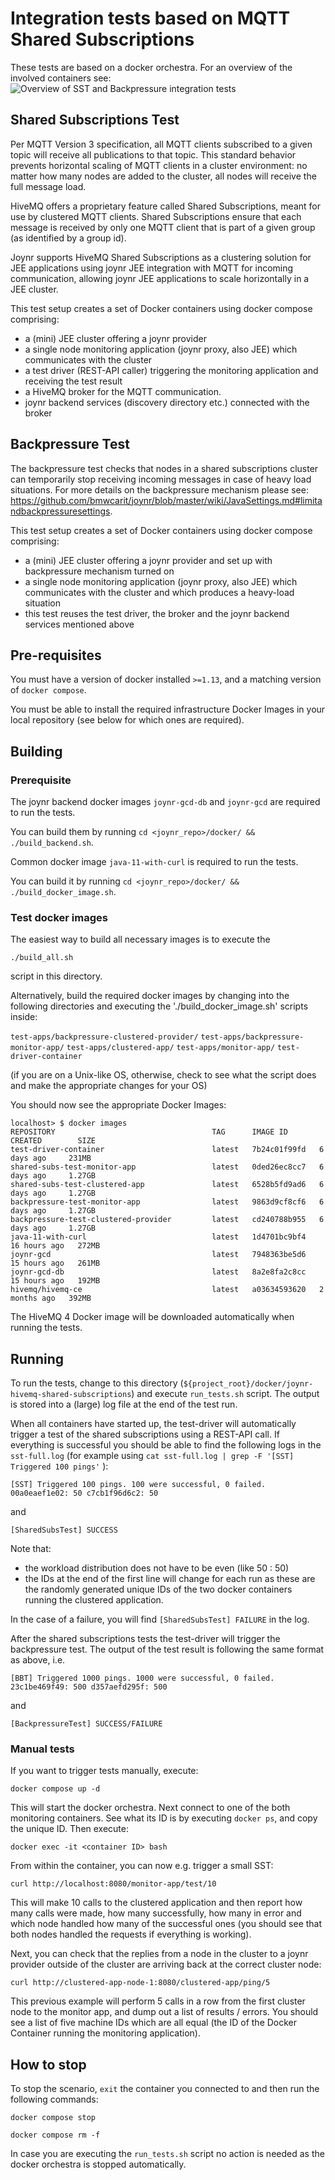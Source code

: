 # Integration tests based on MQTT Shared Subscriptions

These tests are based on a docker orchestra. For an overview of the involved containers see:
![Overview of SST and Backpressure integration tests](docs/OverviewSSTandBackpressureTest.png)

## Shared Subscriptions Test
Per MQTT Version 3 specification, all MQTT clients subscribed to a given topic will receive all
publications to that topic. This standard behavior prevents horizontal scaling of MQTT clients in
a cluster environment: no matter how many nodes are added to the cluster, all nodes will receive
the full message load.

HiveMQ offers a proprietary feature called Shared Subscriptions, meant for use by clustered MQTT
clients. Shared Subscriptions ensure that each message is received by only one MQTT client that is
part of a given group (as identified by a group id).

Joynr supports HiveMQ Shared Subscriptions as a clustering solution for JEE applications
using joynr JEE integration with MQTT for incoming communication, allowing joynr JEE applications
to scale horizontally in a JEE cluster.

This test setup creates a set of Docker containers using
docker compose comprising:
* a (mini) JEE cluster offering a joynr provider
* a single node monitoring application (joynr proxy, also JEE) which communicates with the
cluster
* a test driver (REST-API caller) triggering the monitoring application and receiving the test result
* a HiveMQ broker for the MQTT communication.
* joynr backend services (discovery directory etc.) connected with the broker

## Backpressure Test
The backpressure test checks that nodes in a shared subscriptions cluster can temporarily stop receiving incoming 
messages in case of heavy load situations. For more details on the backpressure mechanism please see:
https://github.com/bmwcarit/joynr/blob/master/wiki/JavaSettings.md#limitandbackpressuresettings.

This test setup creates a set of Docker containers using
docker compose comprising:
* a (mini) JEE cluster offering a joynr provider and set up with backpressure mechanism turned on
* a single node monitoring application (joynr proxy, also JEE) which communicates with the
cluster and which produces a heavy-load situation
* this test reuses the test driver, the broker and the joynr backend services mentioned above

## Pre-requisites

You must have a version of docker installed `>=1.13`, and
a matching version of `docker compose`.

You must be able to install the required infrastructure Docker Images
in your local repository (see below for which ones are required).

## Building

### Prerequisite

The joynr backend docker images `joynr-gcd-db` and `joynr-gcd` are required to run the tests.

You can build them by running `cd <joynr_repo>/docker/ && ./build_backend.sh`.

Common docker image `java-11-with-curl` is required to run the tests.

You can build it by running `cd <joynr_repo>/docker/ && ./build_docker_image.sh`.

### Test docker images

The easiest way to build all necessary images is to execute the

`./build_all.sh`

script in this directory.

Alternatively, build the required docker images by changing into the following
directories and executing the './build_docker_image.sh' scripts inside:

`test-apps/backpressure-clustered-provider/`
`test-apps/backpressure-monitor-app/`
`test-apps/clustered-app/`
`test-apps/monitor-app/`
`test-driver-container`

(if you are on a Unix-like OS, otherwise, check to see what the script
does and make the appropriate changes for your OS)

You should now see the appropriate Docker Images:

    localhost> $ docker images
    REPOSITORY                                   TAG      IMAGE ID       CREATED        SIZE
    test-driver-container                        latest   7b24c01f99fd   6 days ago     231MB
    shared-subs-test-monitor-app                 latest   0ded26ec8cc7   6 days ago     1.27GB
    shared-subs-test-clustered-app               latest   6528b5fd9ad6   6 days ago     1.27GB
    backpressure-test-monitor-app                latest   9863d9cf8cf6   6 days ago     1.27GB
    backpressure-test-clustered-provider         latest   cd240788b955   6 days ago     1.27GB
    java-11-with-curl                            latest   1d4701bc9bf4   16 hours ago   272MB
    joynr-gcd                                    latest   7948363be5d6   15 hours ago   261MB
    joynr-gcd-db                                 latest   8a2e8fa2c8cc   15 hours ago   192MB
    hivemq/hivemq-ce                             latest   a03634593620   2 months ago   392MB

The HiveMQ 4 Docker image will be downloaded automatically when running the tests.

## Running

To run the tests, change to this directory
(`${project_root}/docker/joynr-hivemq-shared-subscriptions`) and
execute `run_tests.sh` script. The output is stored into a (large) log file at the end of the test run.

When all containers have started up, the test-driver will automatically
trigger a test of the shared subscriptions using a REST-API call. If everything is successful
you should be able to find the following logs in the `sst-full.log`
(for example using `cat sst-full.log | grep -F '[SST] Triggered 100 pings'` ):

    [SST] Triggered 100 pings. 100 were successful, 0 failed. 00a0eaef1e02: 50 c7cb1f96d6c2: 50

and

    [SharedSubsTest] SUCCESS

Note that:
- the workload distribution does not have to be even (like 50 : 50)
- the IDs at the end of the first line will change for each run
      as these are the randomly generated unique IDs of the two docker containers
      running the clustered application.

In the case of a failure, you will find `[SharedSubsTest] FAILURE` in the log.

After the shared subscriptions tests the test-driver will trigger the backpressure test. The output
of the test result is following the same format as above, i.e.

    [BBT] Triggered 1000 pings. 1000 were successful, 0 failed. 23c1be469f49: 500 d357aefd295f: 500

and

    [BackpressureTest] SUCCESS/FAILURE

### Manual tests

If you want to trigger tests manually, execute:

`docker compose up -d`

This will start the docker orchestra. Next connect to one of
the both monitoring containers. See what its ID is by executing `docker ps`, and
copy the unique ID. Then execute:

`docker exec -it <container ID> bash`

From within the container, you can now e.g. trigger a small SST:

`curl http://localhost:8080/monitor-app/test/10`

This will make 10 calls to the clustered application and then report
how many calls were made, how many successfully, how many in error and
which node handled how many of the successful ones (you should see that both nodes handled the requests
if everything is working).

Next, you can check that the replies from a node in the cluster to a
joynr provider outside of the cluster are arriving back at the correct
cluster node:

`curl http://clustered-app-node-1:8080/clustered-app/ping/5`

This previous example will perform 5 calls in a row from the first
cluster node to the monitor app, and dump out a list of results / errors.
You should see a list of five machine IDs which are all equal (the ID
of the Docker Container running the monitoring application).

## How to stop

To stop the scenario, `exit` the container you connected to and then
run the following commands:

`docker compose stop`

`docker compose rm -f`

In case you are executing the `run_tests.sh` script no action is needed
as the docker orchestra is stopped automatically.

